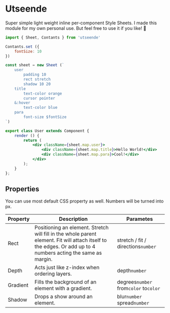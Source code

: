 # Utseende 

Super simple light weight inline per-component Style Sheets. I made this module for my own personal use. But feel free to use it if you like! 🍦

```jsx
import { Sheet, Contants } from 'utseende'

Contants.set ({
    fontSize: 10
})

const sheet = new Sheet (`
    user
        padding 10
        rect stretch
        shadow 10 20
    title
        text-color orange
        cursor pointer
    &:hover
        text-color blue
    para
        font-size $fontSize
`)

export class User extends Component {
    render () {
        return (
            <div className={sheet.map.user}>
                <div className={sheet.map.title}>Hello World!</div>
                <div className={sheet.map.para}>Cool!</div>
            </div>
        );
    }
};

```

## Properties
You can use most default CSS property as well. 
Numbers will be turned into px.

| Property | Description | Parametes |
|---|---|---|
| Rect | Positioning an element. Stretch will fill in the whole parent element. Fit will attach itself to the edges. Or add up to 4 numbers acting the same as margin. | stretch / fit / directions`number` |
| Depth | Acts just like z-index when ordering layers. | depth`number` |
| Gradient | Fills the background of an element with a gradient. | degrees`number` from`color` to`color` |
| Shadow | Drops a show around an element. | blur`number` spread`number` |
